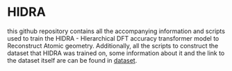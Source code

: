 # HIDRA
this github repository contains all the accompanying information and scripts used to train the HIDRA - HIerarchical DFT accuracy transformer model to Reconstruct Atomic geometry. Additionally, all the scripts to construct the dataset that HIDRA was trained on, some information about it and the link to the dataset itself are can be found in [dataset](https://github.com/Nr-1000101/hidra/tree/main/dataset).
